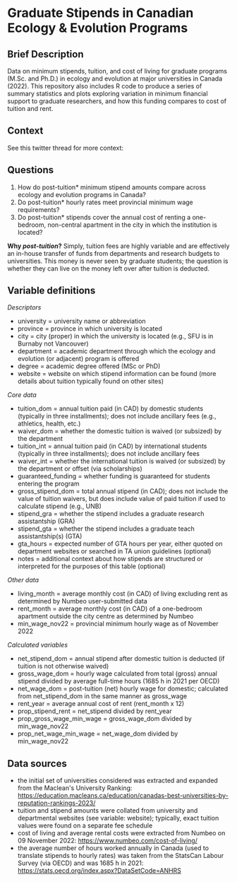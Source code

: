# Graduate Stipends in Canadian Ecology & Evolution Programs

## Brief Description
Data on minimum stipends, tuition, and cost of living for graduate programs (M.Sc. and Ph.D.) in ecology and evolution at major universities in Canada (2022). This repository also includes R code to produce a series of summary statistics and plots exploring variation in minimum financial support to graduate researchers, and how this funding compares to cost of tuition and rent.

## Context
See this twitter thread for more context: <insert link>

## Questions
1. How do post-tuition* minimum stipend amounts compare across ecology and evolution programs in Canada?
2. Do post-tuition* hourly rates meet provincial minimum wage requirements?
3. Do post-tuition* stipends cover the annual cost of renting a one-bedroom, non-central apartment in the city in which the institution is located?

**Why *post-tuition*?** Simply, tuition fees are highly variable and are effectively an in-house transfer of funds from departments and research budgets to universities. This money is never seen by graduate students; the question is whether they can live on the money left over after tuition is deducted.

 
## Variable definitions
*Descriptors*
- university = university name or abbreviation
- province = province in which university is located
- city = city (proper) in which the university is located (e.g., SFU is in Burnaby not Vancouver)
- department = academic department through which the ecology and evolution (or adjacent) program is offered
- degree = academic degree offered (MSc or PhD)
- website = website on which stipend information can be found (more details about tuition typically found on other sites)

*Core data*
- tuition_dom = annual tuition paid (in CAD) by domestic students (typically in three installments); does not include ancillary fees (e.g., athletics, health, etc.)
- waiver_dom = whether the domestic tuition is waived (or subsized) by the department
- tuition_int = annual tuition paid (in CAD) by international students (typically in three installments); does not include ancillary fees
- waiver_int = whether the international tuition is waived (or subsized) by the department or offset (via scholarships)
- guaranteed_funding = whether funding is guaranteed for students entering the program
- gross_stipend_dom = total annual stipend (in CAD); does not include the value of tuition waivers, but does include value of paid tuition if used to calculate stipend (e.g., UNB)
- stipend_gra = whether the stipend includes a graduate research assistantship (GRA)
- stipend_gta = whether the stipend includes a graduate teach assistantship(s) (GTA)
- gta_hours = expected number of GTA hours per year, either quoted on department websites or searched in TA union guidelines (optional)
- notes = additional context about how stipends are structured or interpreted for the purposes of this table (optional)

*Other data*
- living_month = average monthly cost (in CAD) of living excluding rent as determined by Numbeo user-submitted data
- rent_month = average monthly cost (in CAD) of a one-bedroom apartment outside the city centre as determined by Numbeo
- min_wage_nov22 = provincial minimum hourly wage as of November 2022

*Calculated variables*
- net_stipend_dom = annual stipend after domestic tuition is deducted (if tuition is not otherwise waived)
- gross_wage_dom = hourly wage calculated from total (gross) annual stipend divided by average full-time hours (1685 h in 2021 per OECD)
- net_wage_dom = post-tuition (net) hourly wage for domestic; calculated from net_stipend_dom in the same manner as gross_wage
- rent_year = average annual cost of rent (rent_month x 12)
- prop_stipend_rent = net_stipend divided by rent_year
- prop_gross_wage_min_wage = gross_wage_dom divided by min_wage_nov22
- prop_net_wage_min_wage = net_wage_dom divided by min_wage_nov22

## Data sources
- the initial set of universities considered was extracted and expanded from the Maclean's University Ranking: https://education.macleans.ca/education/canadas-best-universities-by-reputation-rankings-2023/
- tuition and stipend amounts were collated from university and departmental websites (see variable: website); typically, exact tuition values were found on a separate fee schedule
- cost of living and average rental costs were extracted from Numbeo on 09 November 2022: https://www.numbeo.com/cost-of-living/
- the average number of hours worked annually in Canada (used to translate stipends to hourly rates) was taken from the StatsCan Labour Survey (via OECD) and was 1685 h in 2021: https://stats.oecd.org/index.aspx?DataSetCode=ANHRS
 
